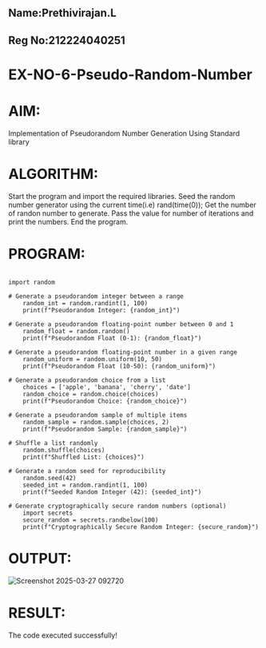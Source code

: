 ## Name:Prethivirajan.L
## Reg No:212224040251

# EX-NO-6-Pseudo-Random-Number

# AIM: 
Implementation of Pseudorandom Number Generation Using Standard library

# ALGORITHM:
Start the program and import the required libraries.
Seed the random number generator using the current time(i.e) rand(time(0));
Get the number of randon number to generate.
Pass the value for number of iterations and print the numbers.
End the program.

# PROGRAM:
```

import random

# Generate a pseudorandom integer between a range
    random_int = random.randint(1, 100)
    print(f"Pseudorandom Integer: {random_int}")

# Generate a pseudorandom floating-point number between 0 and 1
    random_float = random.random()
    print(f"Pseudorandom Float (0-1): {random_float}")

# Generate a pseudorandom floating-point number in a given range
    random_uniform = random.uniform(10, 50)
    print(f"Pseudorandom Float (10-50): {random_uniform}")

# Generate a pseudorandom choice from a list
    choices = ['apple', 'banana', 'cherry', 'date']
    random_choice = random.choice(choices)
    print(f"Pseudorandom Choice: {random_choice}")

# Generate a pseudorandom sample of multiple items
    random_sample = random.sample(choices, 2)
    print(f"Pseudorandom Sample: {random_sample}")

# Shuffle a list randomly
    random.shuffle(choices)
    print(f"Shuffled List: {choices}")

# Generate a random seed for reproducibility
    random.seed(42)
    seeded_int = random.randint(1, 100)
    print(f"Seeded Random Integer (42): {seeded_int}")

# Generate cryptographically secure random numbers (optional)
    import secrets
    secure_random = secrets.randbelow(100)
    print(f"Cryptographically Secure Random Integer: {secure_random}")

```

# OUTPUT:
![Screenshot 2025-03-27 092720](https://github.com/user-attachments/assets/50142cc4-5124-4927-a05d-e46ac7946015)


# RESULT:
The code executed successfully!
